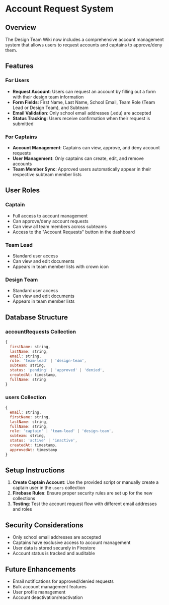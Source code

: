 # Account Request System

## Overview

The Design Team Wiki now includes a comprehensive account management system that allows users to request accounts and captains to approve/deny them.

## Features

### For Users
- **Request Account**: Users can request an account by filling out a form with their design team information
- **Form Fields**: First Name, Last Name, School Email, Team Role (Team Lead or Design Team), and Subteam
- **Email Validation**: Only school email addresses (.edu) are accepted
- **Status Tracking**: Users receive confirmation when their request is submitted

### For Captains
- **Account Management**: Captains can view, approve, and deny account requests
- **User Management**: Only captains can create, edit, and remove accounts
- **Team Member Sync**: Approved users automatically appear in their respective subteam member lists

## User Roles

### Captain
- Full access to account management
- Can approve/deny account requests
- Can view all team members across subteams
- Access to the "Account Requests" button in the dashboard

### Team Lead
- Standard user access
- Can view and edit documents
- Appears in team member lists with crown icon

### Design Team
- Standard user access
- Can view and edit documents
- Appears in team member lists

## Database Structure

### accountRequests Collection
```javascript
{
  firstName: string,
  lastName: string,
  email: string,
  role: 'team-lead' | 'design-team',
  subteam: string,
  status: 'pending' | 'approved' | 'denied',
  createdAt: timestamp,
  fullName: string
}
```

### users Collection
```javascript
{
  email: string,
  firstName: string,
  lastName: string,
  fullName: string,
  role: 'captain' | 'team-lead' | 'design-team',
  subteam: string,
  status: 'active' | 'inactive',
  createdAt: timestamp,
  approvedAt: timestamp
}
```

## Setup Instructions

1. **Create Captain Account**: Use the provided script or manually create a captain user in the `users` collection
2. **Firebase Rules**: Ensure proper security rules are set up for the new collections
3. **Testing**: Test the account request flow with different email addresses and roles

## Security Considerations

- Only school email addresses are accepted
- Captains have exclusive access to account management
- User data is stored securely in Firestore
- Account status is tracked and auditable

## Future Enhancements

- Email notifications for approved/denied requests
- Bulk account management features
- User profile management
- Account deactivation/reactivation 